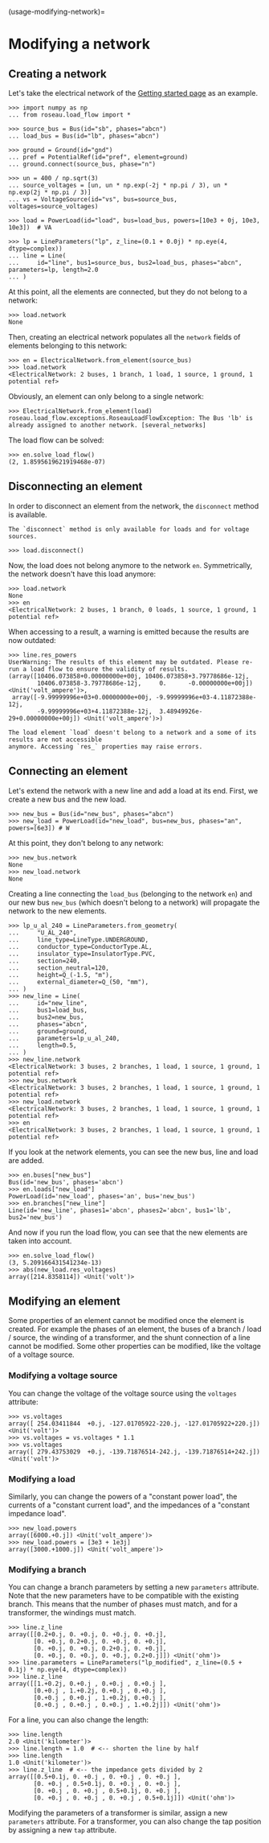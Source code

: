 (usage-modifying-network)=

# Modifying a network

## Creating a network

Let's take the electrical network of the [Getting started page](usage-getting-started) as an example.

```pycon
>>> import numpy as np
... from roseau.load_flow import *

>>> source_bus = Bus(id="sb", phases="abcn")
... load_bus = Bus(id="lb", phases="abcn")

>>> ground = Ground(id="gnd")
... pref = PotentialRef(id="pref", element=ground)
... ground.connect(source_bus, phase="n")

>>> un = 400 / np.sqrt(3)
... source_voltages = [un, un * np.exp(-2j * np.pi / 3), un * np.exp(2j * np.pi / 3)]
... vs = VoltageSource(id="vs", bus=source_bus, voltages=source_voltages)

>>> load = PowerLoad(id="load", bus=load_bus, powers=[10e3 + 0j, 10e3, 10e3])  # VA

>>> lp = LineParameters("lp", z_line=(0.1 + 0.0j) * np.eye(4, dtype=complex))
... line = Line(
...     id="line", bus1=source_bus, bus2=load_bus, phases="abcn", parameters=lp, length=2.0
... )
```

At this point, all the elements are connected, but they do not belong to a network:

```pycon
>>> load.network
None
```

Then, creating an electrical network populates all the `network` fields of elements belonging to this network:

```pycon
>>> en = ElectricalNetwork.from_element(source_bus)
>>> load.network
<ElectricalNetwork: 2 buses, 1 branch, 1 load, 1 source, 1 ground, 1 potential ref>
```

Obviously, an element can only belong to a single network:

```pycon
>>> ElectricalNetwork.from_element(load)
roseau.load_flow.exceptions.RoseauLoadFlowException: The Bus 'lb' is already assigned to another network. [several_networks]
```

The load flow can be solved:

```pycon
>>> en.solve_load_flow()
(2, 1.8595619621919468e-07)
```

## Disconnecting an element

In order to disconnect an element from the network, the `disconnect` method is available.

```{note}
The `disconnect` method is only available for loads and for voltage sources.
```

```pycon
>>> load.disconnect()
```

Now, the load does not belong anymore to the network `en`. Symmetrically, the network doesn't have this load anymore:

```pycon
>>> load.network
None
>>> en
<ElectricalNetwork: 2 buses, 1 branch, 0 loads, 1 source, 1 ground, 1 potential ref>
```

When accessing to a result, a warning is emitted because the results are now outdated:

```pycon
>>> line.res_powers
UserWarning: The results of this element may be outdated. Please re-run a load flow to ensure the validity of results.
(array([10406.073858+0.00000000e+00j, 10406.073858+3.79778686e-12j,
        10406.073858-3.79778686e-12j,     0.      -0.00000000e+00j]) <Unit('volt_ampere')>,
 array([-9.99999996e+03+0.00000000e+00j, -9.99999996e+03-4.11872388e-12j,
        -9.99999996e+03+4.11872388e-12j,  3.48949926e-29+0.00000000e+00j]) <Unit('volt_ampere')>)
```

```{danger}
The load element `load` doesn't belong to a network and a some of its results are not accessible
anymore. Accessing `res_` properties may raise errors.
```

## Connecting an element

Let's extend the network with a new line and add a load at its end. First, we create a new bus and
the new load.

```pycon
>>> new_bus = Bus(id="new_bus", phases="abcn")
>>> new_load = PowerLoad(id="new_load", bus=new_bus, phases="an", powers=[6e3]) # W
```

At this point, they don't belong to any network:

```pycon
>>> new_bus.network
None
>>> new_load.network
None
```

Creating a line connecting the `load_bus` (belonging to the network `en`) and our new bus `new_bus` (which doesn't
belong to a network) will propagate the network to the new elements.

```pycon
>>> lp_u_al_240 = LineParameters.from_geometry(
...     "U_AL_240",
...     line_type=LineType.UNDERGROUND,
...     conductor_type=ConductorType.AL,
...     insulator_type=InsulatorType.PVC,
...     section=240,
...     section_neutral=120,
...     height=Q_(-1.5, "m"),
...     external_diameter=Q_(50, "mm"),
... )
>>> new_line = Line(
...     id="new_line",
...     bus1=load_bus,
...     bus2=new_bus,
...     phases="abcn",
...     ground=ground,
...     parameters=lp_u_al_240,
...     length=0.5,
... )
>>> new_line.network
<ElectricalNetwork: 3 buses, 2 branches, 1 load, 1 source, 1 ground, 1 potential ref>
>>> new_bus.network
<ElectricalNetwork: 3 buses, 2 branches, 1 load, 1 source, 1 ground, 1 potential ref>
>>> new_load.network
<ElectricalNetwork: 3 buses, 2 branches, 1 load, 1 source, 1 ground, 1 potential ref>
>>> en
<ElectricalNetwork: 3 buses, 2 branches, 1 load, 1 source, 1 ground, 1 potential ref>
```

If you look at the network elements, you can see the new bus, line and load are added.

```pycon
>>> en.buses["new_bus"]
Bus(id='new_bus', phases='abcn')
>>> en.loads["new_load"]
PowerLoad(id='new_load', phases='an', bus='new_bus')
>>> en.branches["new_line"]
Line(id='new_line', phases1='abcn', phases2='abcn', bus1='lb', bus2='new_bus')
```

And now if you run the load flow, you can see that the new elements are taken into account.

```pycon
>>> en.solve_load_flow()
(3, 5.209166431541234e-13)
>>> abs(new_load.res_voltages)
array([214.8358114]) <Unit('volt')>
```

## Modifying an element

Some properties of an element cannot be modified once the element is created. For example the phases
of an element, the buses of a branch / load / source, the winding of a transformer, and the shunt
connection of a line cannot be modified. Some other properties can be modified, like the voltage of
a voltage source.

### Modifying a voltage source

You can change the voltage of the voltage source using the `voltages` attribute:

```pycon
>>> vs.voltages
array([ 254.03411844  +0.j, -127.01705922-220.j, -127.01705922+220.j]) <Unit('volt')>
>>> vs.voltages = vs.voltages * 1.1
>>> vs.voltages
array([ 279.43753029  +0.j, -139.71876514-242.j, -139.71876514+242.j]) <Unit('volt')>
```

### Modifying a load

Similarly, you can change the powers of a "constant power load", the currents of a "constant current
load", and the impedances of a "constant impedance load".

```pycon
>>> new_load.powers
array([6000.+0.j]) <Unit('volt_ampere')>
>>> new_load.powers = [3e3 + 1e3j]
array([3000.+1000.j]) <Unit('volt_ampere')>
```

### Modifying a branch

You can change a branch parameters by setting a new `parameters` attribute. Note that the new
parameters have to be compatible with the existing branch. This means that the number of phases
must match, and for a transformer, the windings must match.

```pycon
>>> line.z_line
array([[0.2+0.j, 0. +0.j, 0. +0.j, 0. +0.j],
       [0. +0.j, 0.2+0.j, 0. +0.j, 0. +0.j],
       [0. +0.j, 0. +0.j, 0.2+0.j, 0. +0.j],
       [0. +0.j, 0. +0.j, 0. +0.j, 0.2+0.j]]) <Unit('ohm')>
>>> line.parameters = LineParameters("lp_modified", z_line=(0.5 + 0.1j) * np.eye(4, dtype=complex))
>>> line.z_line
array([[1.+0.2j, 0.+0.j , 0.+0.j , 0.+0.j ],
       [0.+0.j , 1.+0.2j, 0.+0.j , 0.+0.j ],
       [0.+0.j , 0.+0.j , 1.+0.2j, 0.+0.j ],
       [0.+0.j , 0.+0.j , 0.+0.j , 1.+0.2j]]) <Unit('ohm')>
```

For a line, you can also change the length:

```pycon
>>> line.length
2.0 <Unit('kilometer')>
>>> line.length = 1.0  # <-- shorten the line by half
>>> line.length
1.0 <Unit('kilometer')>
>>> line.z_line  # <-- the impedance gets divided by 2
array([[0.5+0.1j, 0. +0.j , 0. +0.j , 0. +0.j ],
       [0. +0.j , 0.5+0.1j, 0. +0.j , 0. +0.j ],
       [0. +0.j , 0. +0.j , 0.5+0.1j, 0. +0.j ],
       [0. +0.j , 0. +0.j , 0. +0.j , 0.5+0.1j]]) <Unit('ohm')>
```

Modifying the parameters of a transformer is similar, assign a new `parameters` attribute. For a
transformer, you can also change the tap position by assigning a new `tap` attribute.
